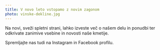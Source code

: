 ```yaml
---
title: V novo leto vstopamo z novim zagonom
photo: vinske-dekline.jpg
---
```


<besedilo novica levo>

  Na novi, sveži spletni strani, lahko izveste več o našem delu in ponudbi ter odkrivate zanimive vsebine in novosti naše kmetije.

  Spremljajte nas tudi na Instagram in Facebook profilu.
  
</besedilo>